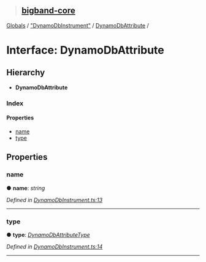 > ## [bigband-core](../README.md)

[Globals](../globals.md) / ["DynamoDbInstrument"](../modules/_dynamodbinstrument_.md) / [DynamoDbAttribute](_dynamodbinstrument_.dynamodbattribute.md) /

# Interface: DynamoDbAttribute

## Hierarchy

* **DynamoDbAttribute**

### Index

#### Properties

* [name](_dynamodbinstrument_.dynamodbattribute.md#name)
* [type](_dynamodbinstrument_.dynamodbattribute.md#type)

## Properties

###  name

● **name**: *string*

*Defined in [DynamoDbInstrument.ts:13](https://github.com/imaman/bigband/blob/1dee7b5/packages/core/src/DynamoDbInstrument.ts#L13)*

___

###  type

● **type**: *[DynamoDbAttributeType](../enums/_dynamodbinstrument_.dynamodbattributetype.md)*

*Defined in [DynamoDbInstrument.ts:14](https://github.com/imaman/bigband/blob/1dee7b5/packages/core/src/DynamoDbInstrument.ts#L14)*

___